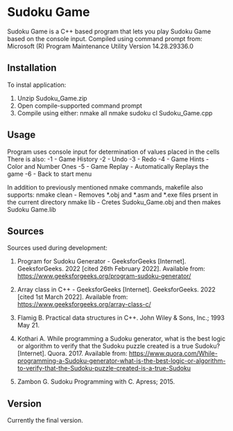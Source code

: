 # Sudoku Game
Sudoku Game is a C++ based program that lets you play Sudoku Game based on the console input.
Compiled using command prompt from:
Microsoft (R) Program Maintenance Utility Version 14.28.29336.0

## Installation
To instal application:
1. Unzip Sudoku_Game.zip
2. Open compile-supported command prompt
3. Compile using either:
nmake all
nmake sudoku
cl Sudoku_Game.cpp

## Usage
Program uses console input for determination of values placed in the cells
There is also:
-1 - Game History
-2 - Undo
-3 - Redo
-4 - Game Hints - Color and Number Ones
-5 - Game Replay - Automatically Replays the game 
-6 - Back to start menu

In addition to previously mentioned nmake commands, makefile also supports:
nmake clean 	- Removes *.obj and *.asm and *.exe files prsent in the current directory
nmake lib 	- Cretes Sudoku_Game.obj and then makes Sudoku Game.lib


## Sources
Sources used during development:
1.	Program for Sudoku Generator - GeeksforGeeks [Internet]. GeeksforGeeks. 2022 [cited 26th February 2022]. Available from: https://www.geeksforgeeks.org/program-sudoku-generator/

2.	Array class in C++ - GeeksforGeeks [Internet]. GeeksforGeeks. 2022 
[cited 1st  March 2022]. Available from: https://www.geeksforgeeks.org/array-class-c/

3.	Flamig B. Practical data structures in C++. John Wiley & Sons, Inc.; 1993 May 21.

4.	Kothari A. While programming a Sudoku generator, what is the best logic or algorithm to verify that the Sudoku puzzle created is a true Sudoku? [Internet]. Quora. 2017. Available from: https://www.quora.com/While-programming-a-Sudoku-generator-what-is-the-best-logic-or-algorithm-to-verify-that-the-Sudoku-puzzle-created-is-a-true-Sudoku

5. Zambon G. Sudoku Programming with C. Apress; 2015.



## Version
Currently the final version.
